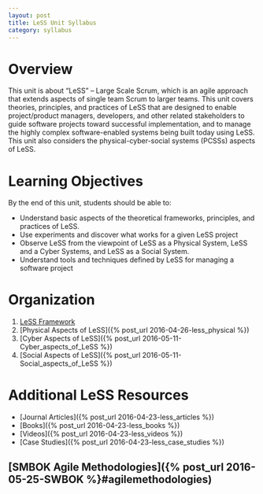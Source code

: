 ```yaml
---
layout: post
title: LeSS Unit Syllabus
category: syllabus
---
```



# Overview

This unit is about “LeSS” – Large Scale Scrum, which is an agile approach that extends aspects of single team Scrum to larger teams.  This unit covers theories, principles, and practices of LeSS that are designed to enable project/product managers, developers, and other related stakeholders to guide software projects toward successful implementation, and to manage the highly complex software-enabled systems being built today using LeSS. This unit also considers the physical-cyber-social systems (PCSSs) aspects of LeSS.

# Learning Objectives

By the end of this unit, students should be able to:

 - Understand basic aspects of the theoretical frameworks, principles, and practices of LeSS.
 - Use experiments and discover what works for a given LeSS project
 - Observe LeSS from the viewpoint of LeSS as a Physical System, LeSS and a Cyber Systems, and LeSS as a Social System. 
 - Understand tools and techniques defined by LeSS for managing a software project

# Organization

 1. [LeSS Framework](http://css566.github.io/2016/04/25/Less_Framework_Unit.html) 
 2. [Physical Aspects of LeSS]({% post_url 2016-04-26-less_physical %}) 
 3. [Cyber Aspects of LeSS]({% post_url 2016-05-11-Cyber_aspects_of_LeSS %})
 4. [Social Aspects of LeSS]({% post_url 2016-05-11-Social_aspects_of_LeSS %})

 <!-- 2. LeSS Principles, Theories, and Practices -->
 <!-- 6. Student Assessment of LeSS Unit -->

# Additional LeSS Resources

- [Journal Articles]({% post_url 2016-04-23-less_articles %}) 
- [Books]({% post_url 2016-04-23-less_books %}) 
- [Videos]({% post_url 2016-04-23-less_videos %}) 
- [Case Studies]({% post_url 2016-04-23-less_case_studies %}) 

## [SMBOK Agile Methodologies]({% post_url 2016-05-25-SWBOK %}#agilemethodologies)

